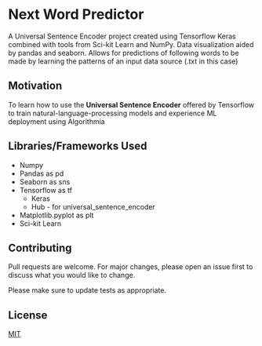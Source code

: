 # Next Word Predictor
A Universal Sentence Encoder project created using Tensorflow Keras combined with tools from Sci-kit Learn and NumPy. Data visualization aided by pandas and seaborn. Allows for predictions of following words to be made by learning the patterns of an input data source (.txt in this case)

## Motivation
To learn how to use the **Universal Sentence Encoder** offered by Tensorflow to train natural-language-processing models and experience ML deployment using Algorithmia

## Libraries/Frameworks Used
* Numpy
* Pandas as pd
* Seaborn as sns
* Tensorflow as tf
  * Keras 
  * Hub - for universal_sentence_encoder
* Matplotlib.pyplot as plt
* Sci-kit Learn

## Contributing
Pull requests are welcome. For major changes, please open an issue first to discuss what you would like to change.

Please make sure to update tests as appropriate.

## License
[MIT](https://choosealicense.com/licenses/mit/)
